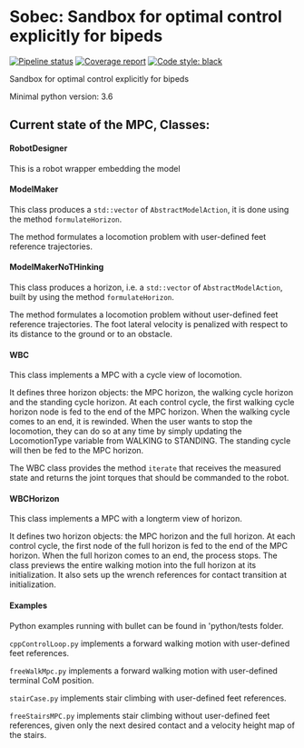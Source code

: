 # Sobec: Sandbox for optimal control explicitly for bipeds

[![Pipeline status](https://gitlab.laas.fr/memory-of-motion/sobec/badges/master/pipeline.svg)](https://gitlab.laas.fr/memory-of-motion/sobec/commits/master)
[![Coverage report](https://gitlab.laas.fr/memory-of-motion/sobec/badges/master/coverage.svg?job=doc-coverage)](http://projects.laas.fr/gepetto/doc/memory-of-motion/sobec/master/coverage/)
[![Code style: black](https://img.shields.io/badge/code%20style-black-000000.svg)](https://github.com/psf/black)

Sandbox for optimal control explicitly for bipeds

Minimal python version: 3.6

## Current state of the MPC, Classes:

#### RobotDesigner
This is a robot wrapper embedding the model

#### ModelMaker
This class produces a `std::vector` of `AbstractModelAction`, it is done using the method `formulateHorizon`.

The method formulates a locomotion problem with user-defined feet reference trajectories. 

#### ModelMakerNoTHinking
This class produces a horizon, i.e. a `std::vector` of `AbstractModelAction`, built by using the method `formulateHorizon`.

The method formulates a locomotion problem without user-defined feet reference trajectories. The foot lateral velocity is penalized with respect to its distance to the ground or to an obstacle. 

#### WBC
This class implements a MPC with a cycle view of locomotion.

It defines three horizon objects: the MPC horizon, the walking cycle horizon and the standing cycle horizon.
At each control cycle, the first walking cycle horizon node is fed to the end of the MPC horizon. When the walking cycle comes to an end, it is rewinded. 
When the user wants to stop the locomotion, they can do so at any time by simply updating the LocomotionType variable from WALKING to STANDING. 
The standing cycle will then be fed to the MPC horizon.

The WBC class provides the method `iterate` that receives the measured state and returns the joint torques that should be commanded to the robot.  

#### WBCHorizon
This class implements a MPC with a longterm view of horizon.

It defines two horizon objects: the MPC horizon and the full horizon.
At each control cycle, the first node of the full horizon is fed to the end of the MPC horizon. When the full horizon comes to an end, the process stops. 
The class previews the entire walking motion into the full horizon at its initialization. It also sets up the wrench references for contact transition at initialization.

#### Examples

Python examples running with bullet can be found in 'python/tests folder. 

`cppControlLoop.py` implements a forward walking motion with user-defined feet references.

`freeWalkMpc.py` implements a forward walking motion with user-defined terminal CoM position.

`stairCase.py` implements stair climbing with user-defined feet references.

`freeStairsMPC.py` implements stair climbing without user-defined feet references, given only the next desired contact and a velocity height map of the stairs. 
